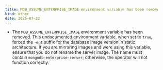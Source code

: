 ```yaml
---
title: MDB_ASSUME_ENTERPRISE_IMAGE environment variable has been removed
kind: other
date: 2025-07-22
---
```


* The `MDB_ASSUME_ENTERPRISE_IMAGE` environment variable has been removed. This undocumented environment variable, when set to `true`, forced the `-ent` suffix for the database image version in static architecture. If you are mirroring images and were using this variable, ensure that you do not rename the server image. The name must contain `mongodb-enterprise-server`; otherwise, the operator will not function correctly.
